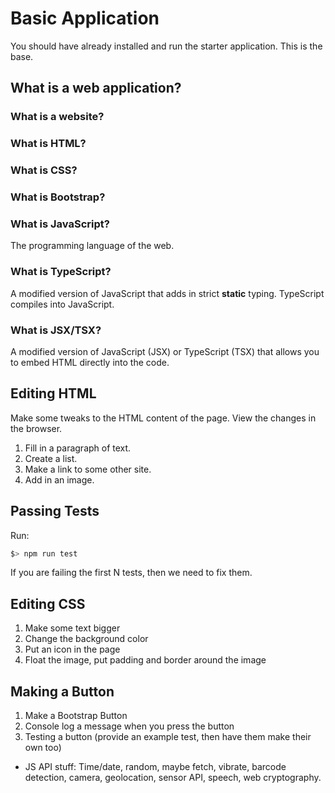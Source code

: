 # Basic Application

You should have already installed and run the starter application. This is the base.

## What is a web application?

### What is a website?

### What is HTML?

### What is CSS?

### What is Bootstrap?

### What is JavaScript?

The programming language of the web.

### What is TypeScript?

A modified version of JavaScript that adds in strict **static** typing. TypeScript compiles into JavaScript.

### What is JSX/TSX?

A modified version of JavaScript (JSX) or TypeScript (TSX) that allows you to embed HTML directly into the code.

## Editing HTML

Make some tweaks to the HTML content of the page. View the changes in the browser.

1. Fill in a paragraph of text.
2. Create a list.
3. Make a link to some other site.
4. Add in an image.

## Passing Tests

Run:

```sh
$> npm run test
```

If you are failing the first N tests, then we need to fix them.

## Editing CSS

1. Make some text bigger
2. Change the background color
3. Put an icon in the page
4. Float the image, put padding and border around the image

## Making a Button

1. Make a Bootstrap Button
2. Console log a message when you press the button
3. Testing a button (provide an example test, then have them make their own too)

* JS API stuff: Time/date, random, maybe fetch, vibrate, barcode detection, camera, geolocation, sensor API, speech, web cryptography.

